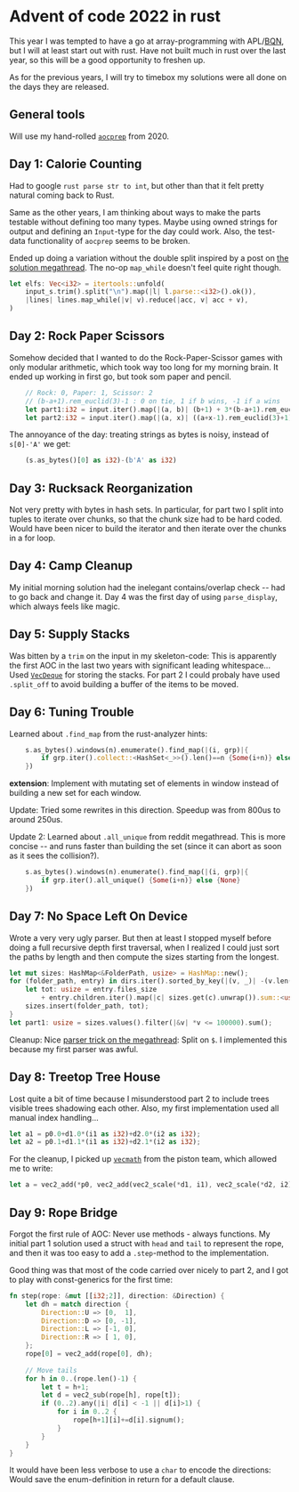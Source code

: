 # Advent of code 2022 in rust

This year I was tempted to have a go at array-programming with APL/[BQN](https://mlochbaum.github.io/BQN/), but I will at least start out with rust. Have not built much in rust over the last year, so this will be a good opportunity to freshen up.

As for the previous years, I will try to timebox my solutions were all done on the days they are released.

## General tools

Will use my hand-rolled [`aocprep`](https://github.com/Japanuspus/aocprep) from 2020.

## Day 1: Calorie Counting

Had to google `rust parse str to int`, but other than that it felt pretty natural coming back to Rust.

Same as the other years, I am thinking about ways to make the parts testable without defining too many types.
Maybe using owned strings for output and defining an `Input`-type for the day could work.
Also, the test-data functionality of `aocprep` seems to be broken.

Ended up doing a variation without the double split inspired by a post on [the solution megathread](https://www.reddit.com/r/adventofcode/comments/z9ezjb/2022_day_1_solutions/iyho95s/). 
The no-op `map_while` doesn't feel quite right though.

```rust
let elfs: Vec<i32> = itertools::unfold(
    input_s.trim().split("\n").map(|l| l.parse::<i32>().ok()),
    |lines| lines.map_while(|v| v).reduce(|acc, v| acc + v),
)
```

## Day 2: Rock Paper Scissors

Somehow decided that I wanted to do the Rock-Paper-Scissor games with only modular arithmetic, which took way too long for my morning brain. It ended up working in first go, but took som paper and pencil.

```rust
    // Rock: 0, Paper: 1, Scissor: 2
    // (b-a+1).rem_euclid(3)-1 : 0 on tie, 1 if b wins, -1 if a wins
    let part1:i32 = input.iter().map(|(a, b)| (b+1) + 3*(b-a+1).rem_euclid(3)).sum();
    let part2:i32 = input.iter().map(|(a, x)| ((a+x-1).rem_euclid(3)+1) + 3*x).sum();
```

The annoyance of the day: treating strings as bytes is noisy, instead of `s[0]-'A'` we get:
```rust
    (s.as_bytes()[0] as i32)-(b'A' as i32) 
```

## Day 3: Rucksack Reorganization

Not very pretty with bytes in hash sets.
In particular, for part two I split into tuples to iterate over chunks, so that the chunk size had to be hard coded. Would have been nicer to build the iterator and then iterate over the chunks in a for loop.

## Day 4: Camp Cleanup

My initial morning solution had the inelegant contains/overlap check -- had to go back and change it.
Day 4 was the first day of using `parse_display`, which always feels like magic. 


## Day 5: Supply Stacks

Was bitten by a `trim` on the input in my skeleton-code: This is apparently the first AOC in the last two years with significant leading whitespace...
Used [`VecDeque`](https://doc.rust-lang.org/std/collections/vec_deque/struct.VecDeque.html) for storing the stacks. For part 2 I could probaly have used `.split_off` to avoid building a buffer of the items to be moved.

## Day 6: Tuning Trouble 

Learned about `.find_map` from the rust-analyzer hints:

```rust
    s.as_bytes().windows(n).enumerate().find_map(|(i, grp)|{
        if grp.iter().collect::<HashSet<_>>().len()==n {Some(i+n)} else {None}
    })
```

**extension**: Implement with mutating set of elements in window instead of building a new set for each window.

Update: Tried some rewrites in this direction. Speedup was from 800us to around 250us.

Update 2: Learned about `.all_unique` from reddit megathread. This is more concise -- and runs faster than building the set (since it can abort as soon as it sees the collision?). 

```rust
    s.as_bytes().windows(n).enumerate().find_map(|(i, grp)|{
        if grp.iter().all_unique() {Some(i+n)} else {None}
    })
```

## Day 7: No Space Left On Device

Wrote a very very ugly parser. But then at least I stopped myself before doing a full recursive depth first traversal, when I realized I could just sort the paths by length and then compute the sizes starting from the longest.

```rust
let mut sizes: HashMap<&FolderPath, usize> = HashMap::new();
for (folder_path, entry) in dirs.iter().sorted_by_key(|(v, _)| -(v.len() as isize)) {
    let tot: usize = entry.files_size
        + entry.children.iter().map(|c| sizes.get(c).unwrap()).sum::<usize>();
    sizes.insert(folder_path, tot);
}
let part1: usize = sizes.values().filter(|&v| *v <= 100000).sum();
```

Cleanup: Nice [parser trick on the megathread](https://www.reddit.com/r/adventofcode/comments/zesk40/2022_day_7_solutions/iz8f2r7/): Split on `$`. I implemented this because my first parser was awful.

## Day 8: Treetop Tree House

Lost quite a bit of time because I misunderstood part 2 to include trees visible trees shadowing each other. Also, my first implementation used all manual index handling...
```rust
let a1 = p0.0+d1.0*(i1 as i32)+d2.0*(i2 as i32);
let a2 = p0.1+d1.1*(i1 as i32)+d2.1*(i2 as i32);
```

For the cleanup, I picked up [`vecmath`](https://docs.rs/vecmath/latest/vecmath/) from the piston team, which allowed me to write:
```rust
let a = vec2_add(*p0, vec2_add(vec2_scale(*d1, i1), vec2_scale(*d2, i2)));
```

## Day 9: Rope Bridge

Forgot the first rule of AOC: Never use methods - always functions.
My initial part 1 solution used a struct with `head` and `tail` to represent the rope, and then it was too easy to add a `.step`-method to the implementation. 

Good thing was that most of the code carried over nicely to part 2, and I got to play with const-generics for the first time:

```rust
fn step(rope: &mut [[i32;2]], direction: &Direction) {
    let dh = match direction {
        Direction::U => [0,  1], 
        Direction::D => [0, -1], 
        Direction::L => [-1, 0], 
        Direction::R => [ 1, 0], 
    };
    rope[0] = vec2_add(rope[0], dh);
 
    // Move tails
    for h in 0..(rope.len()-1) {
        let t = h+1; 
        let d = vec2_sub(rope[h], rope[t]);
        if (0..2).any(|i| d[i] < -1 || d[i]>1) {
            for i in 0..2 {
                rope[h+1][i]+=d[i].signum();
            }    
        }    
    }
}
```

It would have been less verbose to use a `char` to encode the directions: Would save the enum-definition in return for a default clause. 